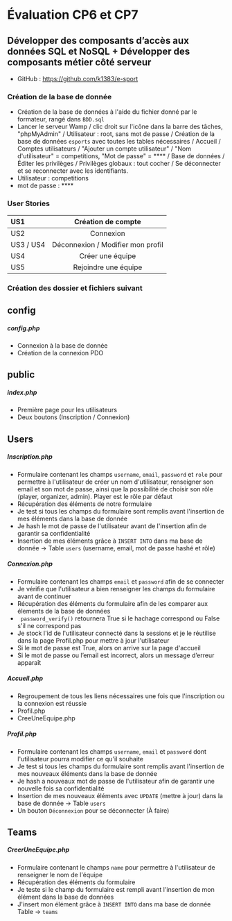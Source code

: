 # Évaluation CP6 et CP7 
## Développer des composants d’accès aux données SQL et NoSQL + Développer des composants métier côté serveur

- GitHub : https://github.com/k1383/e-sport

### Création de la base de donnée 

- Création de la base de données à l'aide du fichier donné par le formateur, rangé dans `BDD.sql`
- Lancer le serveur Wamp / clic droit sur l'icône dans la barre des tâches, "phpMyAdmin" / Utilisateur : root, sans mot de passe / Création de la base de données `esports` avec toutes les tables nécessaires / Accueil / Comptes utilisateurs / "Ajouter un compte utilisateur" / "Nom d'utilisateur" = competitions, "Mot de passe" = **** / Base de données / Éditer les privilèges / Privilèges globaux : tout cocher / Se déconnecter et se reconnecter avec les identifiants.
- Utilisateur : competitions
- mot de passe : ****

### User Stories

| US1 | Création de compte | 
| :--------------- |:---------------:| 
| US2 | Connexion |  
| US3 / US4 | Déconnexion / Modifier mon profil |   
| US4 | Créer une équipe |  
| US5 | Rejoindre une équipe |  

### Création des dossier et fichiers suivant 

## config 
##### config.php
- Connexion à la base de donnée 
- Création de la connexion PDO

## public
##### index.php
- Première page pour les utilisateurs 
- Deux boutons (Inscription / Connexion)

## Users

##### Inscription.php
- Formulaire contenant les champs `username`, `email`, `password` et `role` pour permettre à l'utilisateur de créer un nom d'utilisateur, renseigner son email et son mot de passe, ainsi que la possibilité de choisir son rôle (player, organizer, admin). Player est le rôle par défaut
- Récupération des éléments de notre formulaire
- Je test si tous les champs du formulaire sont remplis avant l'insertion de mes éléments dans la base de donnée
- Je hash le mot de passe de l'utilisateur avant de l'insertion afin de garantir sa confidentialité 
- Insertion de mes éléments grâce à `INSERT INTO` dans ma base de donnée → Table `users` (username, email, mot de passe hashé et rôle)

##### Connexion.php
- Formulaire contenant les champs `email` et `password` afin de se connecter
- Je vérifie que l'utilisateur a bien renseigner les champs du formulaire avant de continuer
- Récupération des éléments du formulaire afin de les comparer aux élements de la base de données
- ` password_verify()` retournera True si le hachage correspond ou False s'il ne correspond pas
- Je stock l'id de l'utilisateur connecté dans la sessions et je le réutilise dans la page Profil.php pour mettre à jour l'utilisateur
- Si le mot de passe est True, alors on arrive sur la page d'accueil
- Si le mot de passe ou l’email est incorrect, alors un message d’erreur apparaît

##### Accueil.php
- Regroupement de tous les liens nécessaires une fois que l'inscription ou la connexion est réussie
- Profil.php
- CreeUneEquipe.php

##### Profil.php
- Formulaire contenant les champs `username`, `email` et `password` dont l'utilisateur pourra modifier ce qu'il souhaite 
- Je test si tous les champs du formulaire sont remplis avant l'insertion de mes nouveaux éléments dans la base de donnée
- Je hash a nouveaux mot de passe de l'utilisateur afin de garantir une nouvelle fois sa confidentialité
- Insertion de mes nouveaux éléments avec `UPDATE` (mettre à jour) dans la base de donnée → Table `users`
- Un bouton `Déconnexion` pour se déconnecter (À faire)

## Teams

##### CreerUneEquipe.php
- Formulaire contenant le champs `name` pour permettre à l'utilisateur de renseigner le nom de l'équipe 
- Récupération des éléments du formulaire
- Je teste si le champ du formulaire est rempli avant l'insertion de mon élément dans la base de données
- J'insert mon élément grâce à `INSERT INTO` dans ma base de donnée Table → `teams`